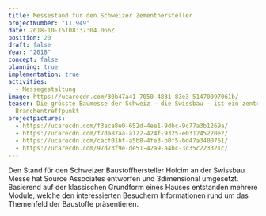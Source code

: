 ```yaml
---
title: Messestand für den Schweizer Zementhersteller
projectNumber: "11.949"
date: 2018-10-15T08:37:04.066Z
position: 20
draft: false
Year: "2018"
concept: false
planning: true
implementation: true
activities:
  - Messegestaltung
image: https://ucarecdn.com/30b47a41-7050-4831-83e3-51470097061b/
teaser: Die grösste Baumesse der Schweiz – die Swissbau – ist ein zentraler
  Branchentreffpunkt
projectpictures:
  - https://ucarecdn.com/f3aca8e0-652d-4ee1-9dbc-9c77a3b1269a/
  - https://ucarecdn.com/f7da87aa-a122-424f-9325-e031245220e2/
  - https://ucarecdn.com/cacf01bf-a5b8-4fe3-b0f5-bd47a3400761/
  - https://ucarecdn.com/97d73f9e-de51-42a9-a4bc-3c35c223321c/
---
```

Den Stand für den Schweizer Baustoffhersteller Holcim an der Swissbau Messe hat Source Associates entworfen und 3dimensional umgesetzt. Basierend auf der klassischen Grundform eines Hauses entstanden mehrere Module, welche den interessierten Besuchern Informationen rund um das Themenfeld der Baustoffe präsentieren.
